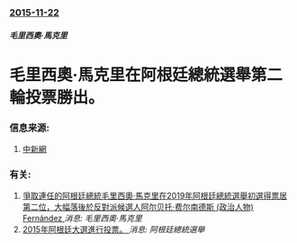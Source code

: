 ### [2015-11-22](/news/2015/11/22/index.md)

##### 毛里西奧·馬克里
# 毛里西奧·馬克里在阿根廷總統選舉第二輪投票勝出。 




### 信息来源:

1. [中新網](http://www.chinanews.com/gj/2015/11-24/7637748.shtml)

### 有关:

1. [爭取連任的阿根廷總統毛里西奧·馬克里在2019年阿根廷總統選舉初選得票居第二位，大幅落後於反對派候選人阿尔贝托·费尔南德斯 (政治人物) Fernández ](/news/2019/08/11/爭取連任的阿根廷總統毛里西奧-馬克里在2019年阿根廷總統選舉初選得票居第二位-大幅落後於反對派候選人阿尔贝托-费尔南德.md) _消息: 毛里西奧·馬克里_
2. [2015年阿根廷大選進行投票。 ](/news/2015/10/25/2015年阿根廷大選進行投票.md) _消息: 阿根廷總統選舉_
